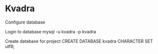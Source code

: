 # Kvadra

Configure database

Login to database
mysql -u kvadra -p kvadra

Create database for project
CREATE DATABASE kvadra CHARACTER SET utf8;
